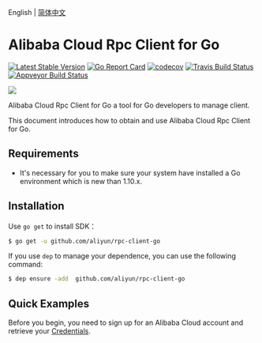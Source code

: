 English | [简体中文](README-CN.md)

# Alibaba Cloud Rpc Client for Go
[![Latest Stable Version](https://badge.fury.io/gh/aliyun%2Frpc-client-go.svg)](https://badge.fury.io/gh/aliyun%2Frpc-client-go)
[![Go Report Card](https://goreportcard.com/badge/github.com/aliyun/rpc-client-go)](https://goreportcard.com/report/github.com/aliyun/rpc-client-go)
[![codecov](https://codecov.io/gh/aliyun/rpc-client-go/branch/master/graph/badge.svg)](https://codecov.io/gh/aliyun/rpc-client-go)
[![Travis Build Status](https://travis-ci.org/aliyun/rpc-client-go.svg?branch=master)](https://travis-ci.org/aliyun/rpc-client-go)
[![Appveyor Build Status](https://ci.appveyor.com/api/projects/status/6sxnwbriw1gwehx8/branch/master?svg=true)](https://ci.appveyor.com/project/aliyun/rpc-client-go)

![](https://aliyunsdk-pages.alicdn.com/icons/AlibabaCloud.svg)

Alibaba Cloud Rpc Client for Go a tool for Go developers to manage client.

This document introduces how to obtain and use Alibaba Cloud Rpc Client for Go.

## Requirements
- It's necessary for you to make sure your system have installed a Go environment which is new than 1.10.x.

## Installation
Use `go get` to install SDK：

```sh
$ go get -u github.com/aliyun/rpc-client-go
```

If you use `dep` to manage your dependence, you can use the following command:

```sh
$ dep ensure -add  github.com/aliyun/rpc-client-go
```

## Quick Examples
Before you begin, you need to sign up for an Alibaba Cloud account and retrieve your [Credentials](https://usercenter.console.aliyun.com/#/manage/ak).